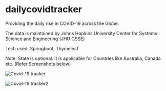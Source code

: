 # dailycovidtracker
Providing the daily rise in COVID-19 across the Globe.

The data is maintained by Johns Hopkins University Center for Systems Science and Engineering (JHU CSSE)

Tech used: Springboot, Thymeleaf

Note: State is optional. It is applicable for Countries like Australia, Canada etc. (Refer Screenshots below)

![Covid-19 tracker](https://user-images.githubusercontent.com/65174148/133896947-5a515f6e-fa6e-4fc1-a920-d3a55206e4f8.JPG)

![Covid-19 tracker2](https://user-images.githubusercontent.com/65174148/133897541-0c37590c-0929-4c89-985d-a2044f7b3a21.JPG)



